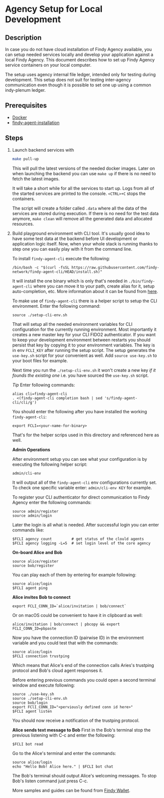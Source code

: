 # Agency Setup for Local Development

## Description

In case you do not have cloud installation of Findy Agency available, you can
setup needed services locally and develop your application against a local Findy
Agency. This document describes how to set up Findy Agency service containers on
your local computer.

The setup uses agency internal file ledger, intended only for testing during
development. This setup does not suit for testing inter-agency communication
even though it is possible to set one up using a common indy-plenum ledger.

## Prerequisites

- [Docker](https://www.docker.com/products/docker-desktop)
- [findy-agent-installation](https://github.com/findy-network/findy-agent-cli#installation)

## Steps

1. Launch backend services with

   ```sh
   make pull-up
   ```

   This will pull the latest versions of the needed docker images. Later on when
   launching the backend you can use `make up` if there is no need to fetch the
   latest images.

   It will take a short while for all the services to start up. Logs from all of
   the started services are printed to the console. `<CTRL>+C` stops the
   containers.

   The script will create a folder called `.data` where all the data of the
   services are stored during execution. If there is no need for the test data
   anymore, `make clean` will remove all the generated data and allocated
   resources.

1. Build playground environment with CLI tool. It's usually
   good idea to have some test data at the backend before UI development or
   application logic itself. Now, when your whole stack is running thanks to
   step one you can easily play with it from the command line.

   To install `findy-agent-cli` execute the following:
   ```shell
   /bin/bash -c "$(curl -fsSL https://raw.githubusercontent.com/findy-network/findy-agent-cli/HEAD/install.sh)"
   ```
   It will install the one binary which is only that's needed in
   `./bin/findy-agent-cli` where you can move it to your path, create alias for
   it, setup auto-completion, etc. More information about it can be found from
   [here](https://github.com/findy-network/findy-agent-cli#installation).

   To make use of `findy-agent-cli` there is a helper script to setup the CLI
   environment. Enter the following command:
   ```shell
   source ./setup-cli-env.sh 
   ```
   That will setup all the needed environment variables for CLI configuration
   for the currently running environment. Most importantly it creates a new
   master key for your CLI FIDO2 authenticator. If you want to keep your
   development environment between restarts you should persist that key by
   copying it to your environment variables. The key is in env `FCLI_KEY` after
   running the setup script. The setup generates the `use-key.sh` script for
   your convenient as well. Add `source use-key.sh` to your boot files for
   example.

   Next time you run the `./setup-cli-env.sh` it won't create a new key *if it
   founds the existing one* i.e. you have sourced the `use-key.sh` script.

   *Tip* Enter following commands:
   ```shell
   alias cli=findy-agent-cli 
   . <(findy-agent-cli completion bash | sed 's/findy-agent-cli/cli/g')
   ```

   You should enter the following after you have installed the working
   `findy-agent-cli`:
   ```shell
   export FCLI=<your-name-for-binary>
   ```
   That's for the helper scrips used in this directory and referenced here as
   well.

   **Admin Operations**

   After environment setup you can see what your configuration is by executing
   the following helper script:
   ```shell
   admin/cli-env
   ```
   It will output all of the `findy-agent-cli` env configurations currently set.
   To check one specific variable enter: `admin/cli-env KEY` for example.

   To register your CLI authenticator for direct communication to Findy Agency
   enter the following commands:
   ```shell
   source admin/register
   source admin/login
   ```
   Later the login is all what is needed. After successful login you can enter
   commands like:
   ```shell 
   $FCLI agency count         # get status of the clould agents
   $FCLI agency logging -L=5  # set login level of the core agency 
   ```

   **On-board Alice and Bob**
   ```shell
   source alice/register
   source bob/register
   ```
   You can play each of them by entering for example following:
   ```shell
   source alice/login
   $FCLI agent ping
   ```

   **Alice invites Bob to connect**

   ```shell
   export FCLI_CONN_ID=`alice/invitation | bob/connect`
   ```
   Or on macOS could be convenient to have it in clipboard as well:
   ```shell
   alice/invitation | bob/connect | pbcopy && export FCLI_CONN_ID=pbpaste
   ```

   Now you have the connection ID (pairwise ID) in the environment variable and
   you could test that with the commands:
   ```shell
   source alice/login
   $FCLI connection trustping
   ```
   Which means that Alice's end of the connection calls Aries's trustping
   protocol and Bob's cloud agent responses it.

   Before entering previous commands you could open a second terminal window and
   execute following:
   ```shell
   source ./use-key.sh
   source ./setup-cli-env.sh
   source bob/login
   export FClI_CONN_ID="<perviously defined conn id here>"
   $FCLI agent listen
   ```
   You should now receive a notification of the trustping protocol.

   **Alice sends text message to Bob**
   First in the Bob's terminal stop the previous listening with C-c and enter
   the following:
   ```shell
   $FCLI bot read
   ```
   Go to the Alice's terminal and enter the commands:
   ```shell
   source alice/login
   echo "Hello Bob! Alice here." | $FCLI bot chat
   ```
   The Bob's terminal should output Alice's welcoming messages. To stop Bob's
   listen command just press C-c.

   More samples and guides can be found from
   [Findy Wallet](https://github.com/findy-network/findy-wallet-pwa).

